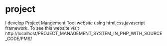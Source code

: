 # project
I develop Project Mangement Tool website using html,css,javascript framework. To see this website  visit http://localhost/PROJECT_MANAGEMENT_SYSTEM_IN_PHP_WITH_SOURCE_CODE/PMS/
